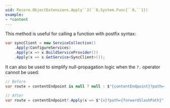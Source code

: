 ```yaml
---
uid: Recore.ObjectExtensions.Apply``2(``0,System.Func{``0,``1})
example:
- *content
---
```


This method is useful for calling a function with postfix syntax:

```cs
var syncClient = new ServiceCollection()
    .Apply(ConfigureServices)
    .Apply(x => x.BuildServiceProvider())
    .Apply(x => x.GetService<SyncClient>());
```

It can also be used to simplify null-propagation logic
when the `?.` operator cannot be used:

```cs
// Before
var route = contentEndpoint is null ? null : $"{contentEndpoint}?path={forwardSlashPath}";

// After
var route = contentEndpoint?.Apply(x => $"{x}?path={forwardSlashPath}");
```